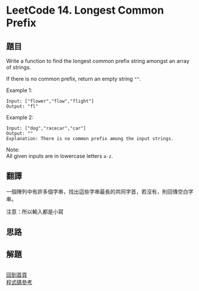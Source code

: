 # LeetCode 14. Longest Common Prefix

## 題目

Write a function to find the longest common prefix string amongst an array of strings.

If there is no common prefix, return an empty string `""`.

Example 1:
```
Input: ["flower","flow","flight"]
Output: "fl"
```
Example 2:
```
Input: ["dog","racecar","car"]
Output: ""
Explanation: There is no common prefix among the input strings.
```  
Note:  
All given inputs are in lowercase letters `a-z`.

## 翻譯

一個陣列中有許多個字串，找出這些字串最長的共同字首，若沒有，則回傳空白字串。

注意：所以輸入都是小寫  

## 思路

## 解題
```
```
[回到首頁](../../README.md)  
[程式碼參考](scripts/index.js)